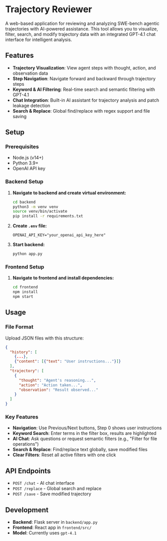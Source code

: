 # Trajectory Reviewer

A web-based application for reviewing and analyzing SWE-bench agentic trajectories with AI-powered assistance. This tool allows you to visualize, filter, search, and modify trajectory data with an integrated GPT-4.1 chat interface for intelligent analysis.

## Features

- **Trajectory Visualization**: View agent steps with thought, action, and observation data
- **Step Navigation**: Navigate forward and backward through trajectory steps
- **Keyword & AI Filtering**: Real-time search and semantic filtering with GPT-4.1
- **Chat Integration**: Built-in AI assistant for trajectory analysis and patch leakage detection
- **Search & Replace**: Global find/replace with regex support and file saving

## Setup

### Prerequisites
- Node.js (v14+)
- Python 3.9+
- OpenAI API key

### Backend Setup

1. **Navigate to backend and create virtual environment:**
   ```bash
   cd backend
   python3 -m venv venv
   source venv/bin/activate
   pip install -r requirements.txt
   ```

2. **Create `.env` file:**
   ```
   OPENAI_API_KEY="your_openai_api_key_here"
   ```

3. **Start backend:**
   ```bash
   python app.py
   ```

### Frontend Setup

1. **Navigate to frontend and install dependencies:**
   ```bash
   cd frontend
   npm install
   npm start
   ```

## Usage

### File Format
Upload JSON files with this structure:
```json
{
  "history": [
    {...},
    {"content": [{"text": "User instructions..."}]}
  ],
  "trajectory": [
    {
      "thought": "Agent's reasoning...",
      "action": "Action taken...",
      "observation": "Result observed..."
    }
  ]
}
```

### Key Features

- **Navigation**: Use Previous/Next buttons, Step 0 shows user instructions
- **Keyword Search**: Enter terms in the filter box, results are highlighted
- **AI Chat**: Ask questions or request semantic filters (e.g., "Filter for file operations")
- **Search & Replace**: Find/replace text globally, save modified files
- **Clear Filters**: Reset all active filters with one click

## API Endpoints

- `POST /chat` - AI chat interface
- `POST /replace` - Global search and replace
- `POST /save` - Save modified trajectory

## Development

- **Backend**: Flask server in `backend/app.py`
- **Frontend**: React app in `frontend/src/`
- **Model**: Currently uses `gpt-4.1` 